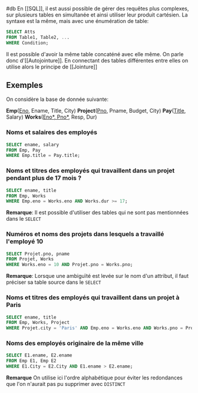 #db
En [[SQL]], il est aussi possible de gérer des requêtes plus complexes, sur plusieurs tables en simultanée et ainsi utiliser leur produit cartésien.
La syntaxe est la même, mais avec une énumération de table:

```sql
SELECT Atts
FROM Table1, Table2, ...
WHERE Condition;
```

Il est possible d'avoir la même table concaténé avec elle même. On parle donc d'[[Autojointure]].
En connectant des tables différentes entre elles on utilise alors le principe de [[Jointure]]

## Exemples

On considère la base de donnée suivante:

**Emp**(<u>Eno</u>, Ename, Title, City)
**Project**(<u>Pno</u>, Pname, Budget, City)
**Pay**(<u>Title</u>, Salary)
**Works**(<u>Eno*, Pno*</u>, Resp, Dur)

### Noms et salaires des employés
```sql
SELECT ename, salary
FROM Emp, Pay
WHERE Emp.title = Pay.title;
```

### Noms et titres des employés qui travaillent dans un projet pendant plus de 17 mois ?
```sql
SELECT ename, title
FROM Emp, Works
WHERE Emp.eno = Works.eno AND Works.dur >= 17;
```

**Remarque**: Il est possible d'utiliser des tables qui ne sont pas mentionnées dans le `SELECT`

### Numéros et noms des projets dans lesquels a travaillé l'employé 10
```sql
SELECT Projet.pno, pname
FROM Projet, Works
WHERE Works.eno = 10 AND Projet.pno = Works.pno;
```

**Remarque**: Lorsque une ambiguïté est levée sur le nom d'un attribut, il faut préciser sa table source dans le `SELECT`

### Noms et titres des employés qui travaillent dans un projet à Paris
```sql
SELECT ename, title
FROM Emp, Works, Project
WHERE Projet.city = 'Paris' AND Emp.eno = Works.eno AND Works.pno = Projet.pno; 
```

### Noms des employés originaire de la même ville
```sql
SELECT E1.ename, E2.ename
FROM Emp E1, Emp E2
WHERE E1.City = E2.City AND E1.ename > E2.ename;
```

**Remarque** On utilise ici l'ordre alphabétique pour éviter les redondances que l'on n'aurait pas pu supprimer avec `DISTINCT`

